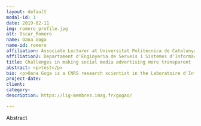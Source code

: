 ```yaml
---
layout: default
modal-id: 1
date: 2019-02-11
img: romero_profile.jpg
alt: Oscar_Romero
name: Oana Goga 
name-id: romero
affiliation: Associate Lecturer at Universitat Politècnica de Catalunya (UPC)
affiliation2: Departament d'Enginyeria de Serveis i Sistemes d'Informacio (ESSI)
title: Challenges in making social media advertising more transparent
abstract: <p>test</p>
bio: <p>Oana Goga is a CNRS research scientist in the Laboratoire d'Informatique Grenoble (France) since October 2017. Prior to this, she was a postdoc at the Max Plank Institute for Software Systems and obtained a Ph.D. in 2014 from Pierre et Marie Curie University in Paris. She is the recipient of a young researcher award from the French National Research Agency (ANR). Her research interests are in security and privacy issues that arise in online systems that have at their core user provided data</p>
project-date:
client:
category:
description: https://lig-membres.imag.fr/gogao/

---
```


Abstract
